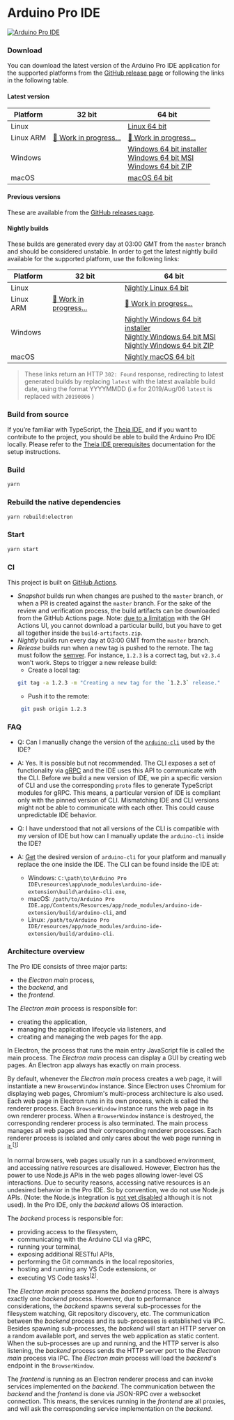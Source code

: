 # Arduino Pro IDE

[![Arduino Pro IDE](https://github.com/bcmi-labs/arduino-editor/workflows/Arduino%20Pro%20IDE/badge.svg)](https://github.com/bcmi-labs/arduino-editor/actions?query=workflow%3A%22Arduino+Pro+IDE%22)

### Download

You can download the latest version of the Arduino Pro IDE application for the supported platforms from the [GitHub release page](https://github.com/arduino/arduino-pro-ide/releases) or following the links in the following table.

#### Latest version

Platform  | 32 bit                   | 64 bit                                                                         |
--------- | ------------------------ | ------------------------------------------------------------------------------ |
Linux     |                          | [Linux 64 bit]                                                                 |
Linux ARM | [🚧 Work in progress...] | [🚧 Work in progress...]                                                      |
Windows   |                          | [Windows 64 bit installer]<br />[Windows 64 bit MSI]<br />[Windows 64 bit ZIP] |
macOS     |                          | [macOS 64 bit]                                                                 |

[🚧 Work in progress...]: https://github.com/arduino/arduino-pro-ide/issues/287
[Linux 64 bit]: https://downloads.arduino.cc/arduino-pro-ide/arduino-pro-ide_latest_Linux_64bit.zip
[Windows 64 bit installer]: https://downloads.arduino.cc/arduino-pro-ide/arduino-pro-ide_latest_Windows_64bit.exe
[Windows 64 bit MSI]: https://downloads.arduino.cc/arduino-pro-ide/arduino-pro-ide_latest_Windows_64bit.msi
[Windows 64 bit ZIP]: https://downloads.arduino.cc/arduino-pro-ide/arduino-pro-ide_latest_Windows_64bit.zip
[macOS 64 bit]: https://downloads.arduino.cc/arduino-pro-ide/arduino-pro-ide_latest_macOS_64bit.dmg

#### Previous versions

These are available from the [GitHub releases page](https://github.com/arduino/arduino-pro-ide/releases).

#### Nightly builds

These builds are generated every day at 03:00 GMT from the `master` branch and
should be considered unstable. In order to get the latest nightly build
available for the supported platform, use the following links:

Platform  | 32 bit                   | 64 bit                                                                                                 |
--------- | ------------------------ | ------------------------------------------------------------------------------------------------------ |
Linux     |                          | [Nightly Linux 64 bit]                                                                                 |
Linux ARM | [🚧 Work in progress...] | [🚧 Work in progress...]                                                                              |
Windows   |                          | [Nightly Windows 64 bit installer]<br />[Nightly Windows 64 bit MSI]<br />[Nightly Windows 64 bit ZIP] |
macOS     |                          | [Nightly macOS 64 bit]                                                                                 |

[🚧 Work in progress...]: https://github.com/arduino/arduino-pro-ide/issues/287
[Nightly Linux 64 bit]: https://downloads.arduino.cc/arduino-pro-ide/nightly/arduino-pro-ide_nightly-latest_Linux_64bit.zip
[Nightly Windows 64 bit installer]: https://downloads.arduino.cc/arduino-pro-ide/nightly/arduino-pro-ide_nightly-latest_Windows_64bit.exe
[Nightly Windows 64 bit MSI]: https://downloads.arduino.cc/arduino-pro-ide/nightly/arduino-pro-ide_nightly-latest_Windows_64bit.msi
[Nightly Windows 64 bit ZIP]: https://downloads.arduino.cc/arduino-pro-ide/nightly/arduino-pro-ide_nightly-latest_Windows_64bit.zip
[Nightly macOS 64 bit]: https://downloads.arduino.cc/arduino-pro-ide/nightly/arduino-pro-ide_nightly-latest_macOS_64bit.dmg

> These links return an HTTP `302: Found` response, redirecting to latest
  generated builds by replacing `latest` with the latest available build
  date, using the format YYYYMMDD (i.e for 2019/Aug/06 `latest` is
  replaced with `20190806` )

### Build from source

If you’re familiar with TypeScript, the [Theia IDE](https://theia-ide.org/), and if you want to contribute to the
project, you should be able to build the Arduino Pro IDE locally. Please refer to the [Theia IDE prerequisites](https://github.com/theia-ide/theia/blob/master/doc/) documentation for the setup instructions.

### Build
```sh
yarn
```

### Rebuild the native dependencies
```sh
yarn rebuild:electron
```

### Start
```sh
yarn start
```

### CI

This project is built on [GitHub Actions](https://github.com/bcmi-labs/arduino-editor/actions?query=workflow%3A%22Arduino+Pro+IDE%22).

 - _Snapshot_ builds run when changes are pushed to the `master` branch, or when a PR is created against the `master` branch. For the sake of the review and verification process, the build artifacts can be downloaded from the GitHub Actions page. Note: [due to a limitation](https://github.com/actions/upload-artifact/issues/80#issuecomment-630030144) with the GH Actions UI, you cannot download a particular build, but you have to get all together inside the `build-artifacts.zip`.
 - _Nightly_ builds run every day at 03:00 GMT from the `master` branch.
 - _Release_ builds run when a new tag is pushed to the remote. The tag must follow the [semver](https://semver.org/). For instance, `1.2.3` is a correct tag, but `v2.3.4` won't work. Steps to trigger a new release build:
   - Create a local tag:
    ```sh
    git tag -a 1.2.3 -m "Creating a new tag for the `1.2.3` release."
    ```
   - Push it to the remote:
   ```sh
    git push origin 1.2.3
   ```

### FAQ

 - Q: Can I manually change the version of the [`arduino-cli`](https://github.com/arduino/arduino-cli/) used by the IDE?
 - A: Yes. It is possible but not recommended. The CLI exposes a set of functionality via [gRPC](https://github.com/arduino/arduino-cli/tree/master/rpc) and the IDE uses this API to communicate with the CLI. Before we build a new version of IDE, we pin a specific version of CLI and use the corresponding `proto` files to generate TypeScript modules for gRPC. This means, a particular version of IDE is compliant only with the pinned version of CLI. Mismatching IDE and CLI versions might not be able to communicate with each other. This could cause unpredictable IDE behavior.

 - Q: I have understood that not all versions of the CLI is compatible with my version of IDE but how can I manually update the `arduino-cli` inside the IDE?
 - A: [Get](https://arduino.github.io/arduino-cli/installation) the desired version of `arduino-cli` for your platform and manually replace the one inside the IDE. The CLI can be found inside the IDE at:
   - Windows: `C:\path\to\Arduino Pro IDE\resources\app\node_modules\arduino-ide-extension\build\arduino-cli.exe`,
   - macOS: `/path/to/Arduino Pro IDE.app/Contents/Resources/app/node_modules/arduino-ide-extension/build/arduino-cli`, and
   - Linux: `/path/to/Arduino Pro IDE/resources/app/node_modules/arduino-ide-extension/build/arduino-cli`.

### Architecture overview

The Pro IDE consists of three major parts:
 - the _Electron main_ process,
 - the _backend_, and 
 - the _frontend_.

The _Electron main_ process is responsible for:
 - creating the application,
 - managing the application lifecycle via listeners, and
 - creating and managing the web pages for the app.

In Electron, the process that runs the main entry JavaScript file is called the main process. The _Electron main_ process can display a GUI by creating web pages. An Electron app always has exactly on main process.

By default, whenever the _Electron main_ process creates a web page, it will instantiate a new `BrowserWindow` instance. Since Electron uses Chromium for displaying web pages, Chromium's multi-process architecture is also used. Each web page in Electron runs in its own process, which is called the renderer process. Each `BrowserWindow` instance runs the web page in its own renderer process. When a `BrowserWindow` instance is destroyed, the corresponding renderer process is also terminated. The main process manages all web pages and their corresponding renderer processes. Each renderer process is isolated and only cares about the web page running in it.<sup>[[1]]</sup>

In normal browsers, web pages usually run in a sandboxed environment, and accessing native resources are disallowed. However, Electron has the power to use Node.js APIs in the web pages allowing lower-level OS interactions. Due to security reasons, accessing native resources is an undesired behavior in the Pro IDE. So by convention, we do not use Node.js APIs. (Note: the Node.js integration is [not yet disabled](https://github.com/eclipse-theia/theia/issues/2018) although it is not used). In the Pro IDE, only the _backend_ allows OS interaction.

The _backend_ process is responsible for:
 - providing access to the filesystem,
 - communicating with the Arduino CLI via gRPC,
 - running your terminal,
 - exposing additional RESTful APIs,
 - performing the Git commands in the local repositories,
 - hosting and running any VS Code extensions, or
 - executing VS Code tasks<sup>[[2]]</sup>.

The _Electron main_ process spawns the _backend_ process. There is always exactly one _backend_ process. However, due to performance considerations, the _backend_ spawns several sub-processes for the filesystem watching, Git repository discovery, etc. The communication between the _backend_ process and its sub-processes is established via IPC. Besides spawning sub-processes, the _backend_ will start an HTTP server on a random available port, and serves the web application as static content. When the sub-processes are up and running, and the HTTP server is also listening, the _backend_ process sends the HTTP server port to the _Electron main_ process via IPC. The _Electron main_ process will load the _backend_'s endpoint in the `BrowserWindow`.

The _frontend_ is running as an Electron renderer process and can invoke services implemented on the _backend_. The communication between the _backend_ and the _frontend_ is done via JSON-RPC over a websocket connection. This means, the services running in the _frontend_ are all proxies, and will ask the corresponding service implementation on the _backend_.

[1]: https://www.electronjs.org/docs/tutorial/application-architecture#differences-between-main-process-and-renderer-process
[2]: https://code.visualstudio.com/Docs/editor/tasks
